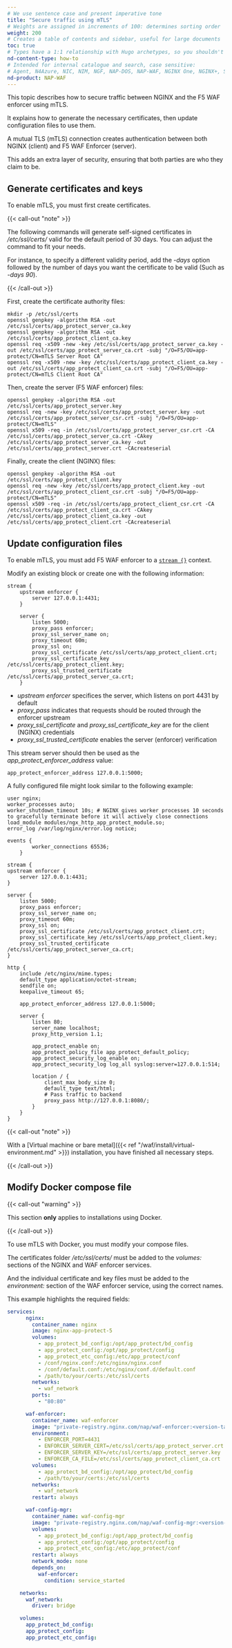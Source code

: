 ```yaml
---
# We use sentence case and present imperative tone
title: "Secure traffic using mTLS"
# Weights are assigned in increments of 100: determines sorting order
weight: 200
# Creates a table of contents and sidebar, useful for large documents
toc: true
# Types have a 1:1 relationship with Hugo archetypes, so you shouldn't need to change this
nd-content-type: how-to
# Intended for internal catalogue and search, case sensitive:
# Agent, N4Azure, NIC, NIM, NGF, NAP-DOS, NAP-WAF, NGINX One, NGINX+, Solutions, Unit
nd-product: NAP-WAF
---
```


This topic describes how to secure traffic between NGINX and the F5 WAF enforcer using mTLS.

It explains how to generate the necessary certificates, then update configuration files to use them.

A mutual TLS (mTLS) connection creates authentication between both NGINX (client) and F5 WAF Enforcer (server). 

This adds an extra layer of security, ensuring that both parties are who they claim to be.

## Generate certificates and keys

To enable mTLS, you must first create certificates.

{{< call-out "note" >}}

The following commands will generate self-signed certificates in _/etc/ssl/certs/_ valid for the default period of 30 days. You can adjust the command to fit your needs. 

For instance, to specify a different validity period, add the _-days_ option followed by the number of days you want the certificate to be valid (Such as _-days 90_).

{{< /call-out >}}

First, create the certificate authority files:

```shell
mkdir -p /etc/ssl/certs
openssl genpkey -algorithm RSA -out /etc/ssl/certs/app_protect_server_ca.key
openssl genpkey -algorithm RSA -out /etc/ssl/certs/app_protect_client_ca.key
openssl req -x509 -new -key /etc/ssl/certs/app_protect_server_ca.key -out /etc/ssl/certs/app_protect_server_ca.crt -subj "/O=F5/OU=app-protect/CN=mTLS Server Root CA"
openssl req -x509 -new -key /etc/ssl/certs/app_protect_client_ca.key -out /etc/ssl/certs/app_protect_client_ca.crt -subj "/O=F5/OU=app-protect/CN=mTLS Client Root CA"
```

Then, create the server (F5 WAF enforcer) files:

```shell
openssl genpkey -algorithm RSA -out /etc/ssl/certs/app_protect_server.key
openssl req -new -key /etc/ssl/certs/app_protect_server.key -out /etc/ssl/certs/app_protect_server_csr.crt -subj "/O=F5/OU=app-protect/CN=mTLS"
openssl x509 -req -in /etc/ssl/certs/app_protect_server_csr.crt -CA /etc/ssl/certs/app_protect_server_ca.crt -CAkey /etc/ssl/certs/app_protect_server_ca.key -out /etc/ssl/certs/app_protect_server.crt -CAcreateserial
```

Finally, create the client (NGINX) files:

```shell
openssl genpkey -algorithm RSA -out /etc/ssl/certs/app_protect_client.key
openssl req -new -key /etc/ssl/certs/app_protect_client.key -out /etc/ssl/certs/app_protect_client_csr.crt -subj "/O=F5/OU=app-protect/CN=mTLS"
openssl x509 -req -in /etc/ssl/certs/app_protect_client_csr.crt -CA /etc/ssl/certs/app_protect_client_ca.crt -CAkey /etc/ssl/certs/app_protect_client_ca.key -out /etc/ssl/certs/app_protect_client.crt -CAcreateserial
```

## Update configuration files

To enable mTLS, you must add F5 WAF enforcer to a [`stream {}`](https://nginx.org/en/docs/stream/ngx_stream_core_module.html#stream) context.

Modify an existing block or create one with the following information:

```nginx {hl_lines=[3, 8, 12, 13, 14]}
stream {
    upstream enforcer {
        server 127.0.0.1:4431;
    }

    server {
        listen 5000;
        proxy_pass enforcer;
        proxy_ssl_server_name on;
        proxy_timeout 60m;
        proxy_ssl on;
        proxy_ssl_certificate /etc/ssl/certs/app_protect_client.crt;
        proxy_ssl_certificate_key /etc/ssl/certs/app_protect_client.key;
        proxy_ssl_trusted_certificate /etc/ssl/certs/app_protect_server_ca.crt;
    }
```

- _upstream enforcer_ specifices the server, which listens on port 4431 by default
- _proxy_pass_ indicates that requests should be routed through the enforcer upstream
- _proxy_ssl_certificate_ and _proxy_ssl_certificate_key_ are for the client (NGINX) credentials
- _proxy_ssl_trusted_certificate_ enables the server (enforcer) verification

This stream server should then be used as the _app_protect_enforcer_address_ value:

```shell
app_protect_enforcer_address 127.0.0.1:5000;
```

A fully configured file might look similar to the following example:

```nginx {hl_lines=[12,13,14, 18, 22, 23, 24, 33]}
user nginx;
worker_processes auto;
worker_shutdown_timeout 10s; # NGINX gives worker processes 10 seconds to gracefully terminate before it will actively close connections
load_module modules/ngx_http_app_protect_module.so;
error_log /var/log/nginx/error.log notice;

events {
        worker_connections 65536;
    }

stream {
upstream enforcer {
    server 127.0.0.1:4431;
}

server {
    listen 5000;
    proxy_pass enforcer;
    proxy_ssl_server_name on;
    proxy_timeout 60m;
    proxy_ssl on;
    proxy_ssl_certificate /etc/ssl/certs/app_protect_client.crt;
    proxy_ssl_certificate_key /etc/ssl/certs/app_protect_client.key;
    proxy_ssl_trusted_certificate /etc/ssl/certs/app_protect_server_ca.crt;
}

http {
    include /etc/nginx/mime.types;
    default_type application/octet-stream;
    sendfile on;
    keepalive_timeout 65;

    app_protect_enforcer_address 127.0.0.1:5000;

    server {
        listen 80;
        server_name localhost;
        proxy_http_version 1.1;

        app_protect_enable on;
        app_protect_policy_file app_protect_default_policy;
        app_protect_security_log_enable on;
        app_protect_security_log log_all syslog:server=127.0.0.1:514;

        location / {
            client_max_body_size 0;
            default_type text/html;
            # Pass traffic to backend
            proxy_pass http://127.0.0.1:8080/;
        }
    }
}
```

{{< call-out "note" >}}

With a [Virtual machine or bare metal]({{< ref "/waf/install/virtual-environment.md" >}}) installation, you have finished all necessary steps.

{{< /call-out >}}

## Modify Docker compose file

{{< call-out "warning" >}}

This section **only** applies to installations using Docker.

{{< /call-out >}}

To use mTLS with Docker, you must modify your compose files.

The certificates folder _/etc/ssl/certs/_ must be added to the _volumes:_ sections of the NGINX and WAF enforcer services.

And the individual certificate and key files must be added to the _environment:_ section of the WAF enforcer service, using the correct names.

This example highlights the required fields:

```yaml {hl_lines=[11, 22, 23, 24, 27]}
services:
	  nginx:
	    container_name: nginx
	    image: nginx-app-protect-5
	    volumes:
	      - app_protect_bd_config:/opt/app_protect/bd_config
	      - app_protect_config:/opt/app_protect/config
	      - app_protect_etc_config:/etc/app_protect/conf
	      - /conf/nginx.conf:/etc/nginx/nginx.conf
	      - /conf/default.conf:/etc/nginx/conf.d/default.conf 
	      - /path/to/your/certs:/etc/ssl/certs
	    networks:
	      - waf_network
	    ports:
	      - "80:80"

	  waf-enforcer:
	    container_name: waf-enforcer
	    image: "private-registry.nginx.com/nap/waf-enforcer:<version-tag>"
	    environment:
	      - ENFORCER_PORT=4431
	      - ENFORCER_SERVER_CERT=/etc/ssl/certs/app_protect_server.crt
	      - ENFORCER_SERVER_KEY=/etc/ssl/certs/app_protect_server.key
	      - ENFORCER_CA_FILE=/etc/ssl/certs/app_protect_client_ca.crt
	    volumes:
	      - app_protect_bd_config:/opt/app_protect/bd_config
	      - /path/to/your/certs:/etc/ssl/certs
	    networks:
	      - waf_network
	    restart: always

	  waf-config-mgr:
	    container_name: waf-config-mgr
	    image: "private-registry.nginx.com/nap/waf-config-mgr:<version-tag>"
	    volumes:
	      - app_protect_bd_config:/opt/app_protect/bd_config
	      - app_protect_config:/opt/app_protect/config
	      - app_protect_etc_config:/etc/app_protect/conf
	    restart: always
	    network_mode: none
	    depends_on:
	      waf-enforcer:
	        condition: service_started

	networks:
	  waf_network:
	    driver: bridge

	volumes:
	  app_protect_bd_config:
	  app_protect_config:
	  app_protect_etc_config:
```

